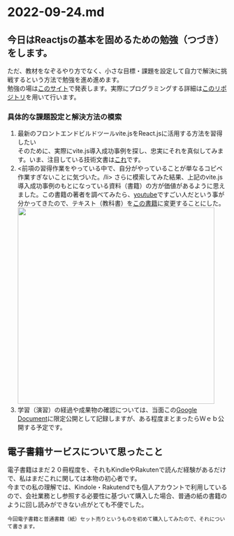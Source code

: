 # 2022-09-24.md
## 今日はReactjsの基本を固めるための勉強（つづき）をします。
ただ、教材をなぞるやり方でなく、小さな目標・課題を設定して自力で解決に挑戦するという方法で勉強を進め進めます。  
勉強の場は<a href="https://yuasys.github.io/react-second-repo/">このサイト</a>で発表します。実際にプログラミングする詳細は<a href="https://github.com/yuasys/react-second-repo.git">このリポジトリ</a>を用いて行います。

### 具体的な課題設定と解決方法の模索
<ol>
  <li>最新のフロントエンドビルドツールvite.jsをReact.jsに活用する方法を習得したい</li>
  そのために、実際にvite.js導入成功事例を探し、忠実にそれを真似してみます。いま、注目している技術文書は<a href="https://zenn.dev/sikkim/articles/93bf99d8588e68">これ</a>です。<br>
  <li><前項の習得作業をやっている中で、自分がやっていることが単なるコピペ作業すぎないことに気づいた。/li>
    さらに模索してみた結果、上記のvite.js導入成功事例のもとになっている資料（書籍）の方が価値があるように思えました。この書籍の著者を調べてみたら、<a href="https://youtu.be/EWHjEEnxIuY?t=847">youtube</a>ですごい人だという事が分かってきたので、テキスト（教科書）を<a href="https://booth.pm/ja/items/2368045">この書籍</a>に変更することにした。
    <img width="450" src="https://booth.pximg.net/a6bb6149-3c80-4a32-af82-d43ef5505047/i/2368045/e9710d4c-b08b-41a7-ac08-0495dbdf479e_base_resized.jpg"/>
    <li>学習（演習）の経過や成果物の確認については、当面この<a href="https://docs.google.com/document/d/1pSTRayPu0LJevm2KLsoWiV6skDp9HUyaaX0nULu783o/edit#">Google Document</a>に限定公開として記録しますが、ある程度まとまったらＷｅｂ公開する予定です。</li>
</ol>

## 電子書籍サービスについて思ったこと  
電子書籍はまだ２０冊程度を、それもKindleやRakutenで読んだ経験があるだけで、私はまだこれに関しては本物の初心者です。  
今までの私の理解では、Kindole・Rakutendでも個人アカウントで利用しているので、会社業務とし参照する必要性に基づいて購入した場合、普通の紙の書籍のように回し読みができない点がとても不便でした。  
    
    今回電子書籍と普通書籍（紙）セット売りというものを初めて購入してみたので、それについて書きます。
  
